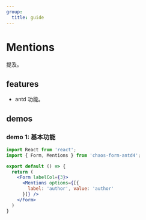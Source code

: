 ```yaml
---
group:
  title: guide
---
```


# Mentions

提及。

## features

* antd 功能。

## demos

### demo 1: 基本功能

```jsx
import React from 'react';
import { Form, Mentions } from 'chaos-form-antd4';

export default () => {
  return (
    <Form labelCol={3}>
      <Mentions options={[{
        label: 'author', value: 'author'
      }]} />
    </Form>
  )
}
```
